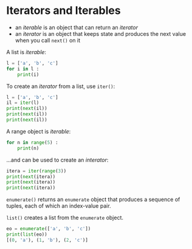 # Iterators and Iterables

- an _iterable_ is an object that can return an _iterator_
- an _iterator_ is an object that keeps state and produces the next value when you call `next()` on it

A list is _iterable_:

```python
l = ['a', 'b', 'c']
for i in l :
    print(i)
```

To create an _iterator_ from a list, use `iter()`:

```python
l = ['a', 'b', 'c']
il = iter(l)
print(next(il))
print(next(il))
print(next(il))
```

A range object is _iterable_:

```python
for n in range(5) :
    print(n)
```

...and can be used to create an _interator_:

```python
itera = iter(range(3))
print(next(itera))
print(next(itera))
print(next(itera))
```

`enumerate()` returns an `enumerate` object that produces a sequence of tuples, each of which an index-value pair.

`list()` creates a list from the `enumerate` object.

```python
eo = enumerate(['a', 'b', 'c'])
print(list(eo))
[(0, 'a'), (1, 'b'), (2, 'c')]
```
